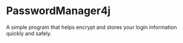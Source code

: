 # PasswordManager4j
A simple program that helps encrypt and stores your login information quickly and safely.

